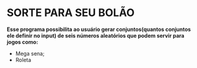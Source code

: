 # SORTE PARA SEU BOLÃO


__Esse programa possibilita ao usuário gerar conjuntos(quantos conjuntos ele definir no input) de seis números aleatórios que podem servir para jogos como:__
+ Mega sena;
+ Roleta
